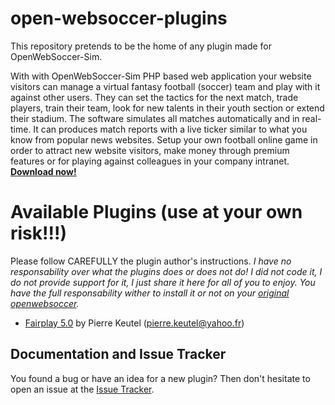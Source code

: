 # open-websoccer-plugins
This repository pretends to be the home of any plugin made for OpenWebSoccer-Sim. 

With with OpenWebSoccer-Sim PHP based web application your website visitors can manage a virtual fantasy football (soccer) team and play with it against other users. They can set the tactics for the next match, trade players, train their team, look for new talents in their youth section or extend their stadium. 
The software simulates all matches automatically and in real-time. It can produces match reports with a live ticker similar to what you know from popular news websites. Setup your own football online game in order to attract new website visitors, make money through premium features or for playing against colleagues in your company intranet. **[Download now!](https://github.com//joseborges/open-websoccer/releases/tag/v5.2.3)**

# Available Plugins (use at your own risk!!!)
Please follow CAREFULLY the plugin author's instructions.
*I have no responsability over what the plugins does or does not do! I did not code it, I do not provide support for it, I just share it here for all of you to enjoy. You have the full responsability wither to install it or not on your [original openwebsoccer](https://github.com/ihofmann/open-websoccer).*

- [Fairplay 5.0](Fairplay_5.0.0_WebsoccerExtension/) by Pierre Keutel (<pierre.keutel@yahoo.fr>)

## Documentation and Issue Tracker

You found a bug or have an idea for a new plugin? Then don't hesitate to open an issue at the [Issue Tracker](https://github.com/joseborges/open-websoccer-plugins/issues).


